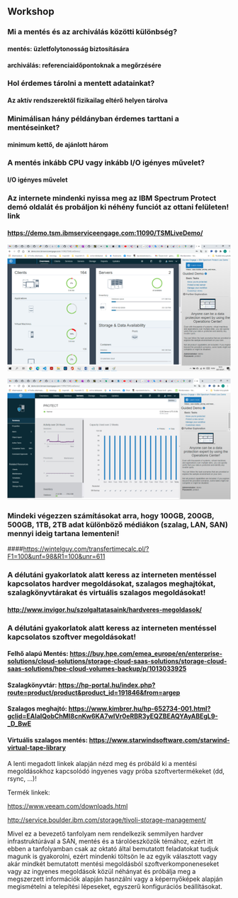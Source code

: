 ## Workshop

### Mi a mentés és az archiválás közötti különbség?
#### mentés: üzletfolytonosság biztosítására
#### archiválás: referenciaidőpontoknak a megőrzésére

### Hol érdemes tárolni a mentett adatainkat?

#### Az aktív rendszerektől fizikailag eltérő helyen tárolva

### Minimálisan hány példányban érdemes tarttani a mentéseinket?
#### minimum kettő, de ajánlott három 

### A mentés inkább CPU vagy inkább I/O igényes művelet?
#### I/O igényes művelet

### Az internete mindenki nyissa meg az IBM Spectrum Protect demó oldalát és probáljon ki néhény funciót az ottani felületen! link
#### https://demo.tsm.ibmserviceengage.com:11090/TSMLiveDemo/ 

![kep](../img/1.png)

![kép](../img/Kepernyokep2021-03-07185705.png)
### Mindeki végezzen számításokat arra, hogy 100GB, 200GB, 500GB, 1TB, 2TB adat különböző médiákon (szalag, LAN, SAN) mennyi ideig tartana lementeni!
####https://wintelguy.com/transfertimecalc.pl/?F1=100&unf=98&R1=100&unr=611 

### A délutáni gyakorlatok alatt keress az interneten mentéssel kapcsolatos hardver megoldásokat, szalagos meghajtókat, szalagkönyvtárakat és virtuális szalagos megoldásokat!
#### http://www.invigor.hu/szolgaltatasaink/hardveres-megoldasok/ 

### A délutáni gyakorlatok alatt keress az interneten mentéssel kapcsolatos szoftver megoldásokat!
#### Felhő alapú Mentés: https://buy.hpe.com/emea_europe/en/enterprise-solutions/cloud-solutions/storage-cloud-saas-solutions/storage-cloud-saas-solutions/hpe-cloud-volumes-backup/p/1013033925
#### Szalagkönyvtár: https://hp-portal.hu/index.php?route=product/product&product_id=191846&from=argep
#### Szalagos meghajtó: https://www.kimbrer.hu/hp-652734-001.html?gclid=EAIaIQobChMI8cnKw6KA7wIVr0eRBR3yEQZBEAQYAyABEgL9-_D_BwE
#### Virtuális szalagos mentés: https://www.starwindsoftware.com/starwind-virtual-tape-library

A lenti megadott linkek alapján nézd meg és próbáld ki a mentési megoldásokhoz kapcsolódó ingyenes vagy próba szoftvertermékeket (dd, rsync, ...)!

Termék linkek:

https://www.veeam.com/downloads.html

http://service.boulder.ibm.com/storage/tivoli-storage-management/

Mivel ez a bevezető tanfolyam nem rendelkezik semmilyen hardver infrastruktúrával a SAN, mentés és a tárolóeszközök témához, ezért itt ebben a tanfolyamban csak az oktató által bemutatott feladatokat tudjuk magunk is gyakorolni, ezért mindenki töltsön le az egyik választott vagy akár mindkét bemutatott mentési megoldásból szoftverkomponeneseket vagy az ingyenes megoldások közül néhányat és próbálja meg a megszerzett információk alapján hasnzálni vagy a képernyőképek alapján megismételni a telepítési lépeseket, egyszerű konfigurációs beállításokat.